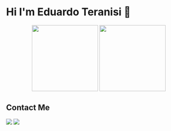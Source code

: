 # Hi I'm Eduardo Teranisi 👋
<div align="center">
  <img height="180em" src="https://github-readme-stats.vercel.app/api?username=kingtera&show_icons=true&theme=radical&include_all_commits=true&count_private=true"/>
  <img height="180em" src="https://github-readme-stats.vercel.app/api/top-langs/?username=kingtera&layout=compact&langs_count=7&theme=radical"/>
</div>

## Contact Me
<div>
  <a href = "mailto:eduardoteranisi@gmail.com"><img src="https://img.shields.io/badge/-Gmail-%23333?style=for-the-badge&logo=gmail&logoColor=white" target="_blank"></a>
  <a href="https://www.linkedin.com/in/eduardo-teranisi-6b9654214/" target="_blank"><img src="https://img.shields.io/badge/-LinkedIn-%230077B5?style=for-the-badge&logo=linkedin&logoColor=white" target="_blank"></a>
 
</div>
